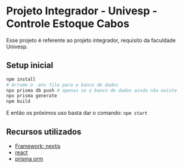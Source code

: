 # Projeto Integrador - Univesp - Controle Estoque Cabos

Esse projeto é referente ao projeto integrador, requisito da faculdade Univesp.

## Setup inicial

```bash
npm install
# Arrume o .env file para o banco de dados
npx prisma db push # apenas se o banco de dados ainda não existe
npx prisma generate
npm build
```

E então os próximos uso basta dar o comando: `npm start`

## Recursos utilizados

- [Framework: nextjs](https://nextjs.org/)
- [react](https://react.dev/)
- [prisma orm](https://www.prisma.io/)

